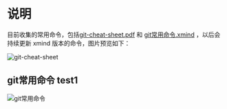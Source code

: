说明
======
目前收集的常用命令，包括[git-cheat-sheet.pdf](git-cheat-sheet.pdf) 和 [git常用命令.xmind](git常用命令.xmind) ，以后会持续更新 xmind 版本的命令，图片预览如下：

![git-cheat-sheet](git-cheat-sheet.png) 


git常用命令
test1
----------------------

![git常用命令](git常用命令.png)
